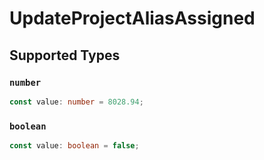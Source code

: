 # UpdateProjectAliasAssigned


## Supported Types

### `number`

```typescript
const value: number = 8028.94;
```

### `boolean`

```typescript
const value: boolean = false;
```

